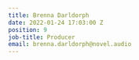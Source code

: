 ```yaml
---
title: Brenna Darldorph
date: 2022-01-24 17:03:00 Z
position: 9
job-title: Producer
email: brenna.darldorph@novel.audio
---
```


